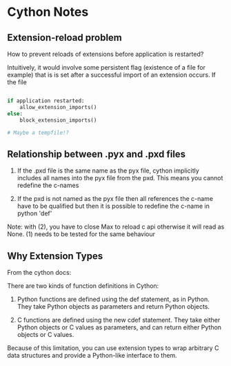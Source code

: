 # Cython Notes

## Extension-reload problem

How to prevent reloads of extensions before application is restarted?

Intuitively, it would involve some persistent flag (existence of a file for example) that is is set after a successful import of an extension occurs. If the file

```python

if application restarted:
    allow_extension_imports()
else:
    block_extension_imports()

# Maybe a tempfile!?
```

## Relationship between .pyx and .pxd files

1. If the .pxd file is the same name as the pyx file, cython implicitly includes all names into the pyx file from the pxd. This means you cannot redefine the c-names

2. If the pxd is not named as the pyx file then all references the c-name have to be qualified but then it is possible to redefine the c-name in python 'def'

Note: with (2), you have to close Max to reload c api otherwise it will read as None. (1) needs to be tested for the same behaviour

## Why Extension Types

From the cython docs:

There are two kinds of function definitions in Cython:

1. Python functions are defined using the def statement, as in Python.
   They take Python objects as parameters and return Python objects.

2. C functions are defined using the new cdef statement.
   They take either Python objects or C values as parameters, and can
   return either Python objects or C values.

Because of this limitation, you can use extension types to wrap arbitrary C data structures and provide a Python-like interface to them.
